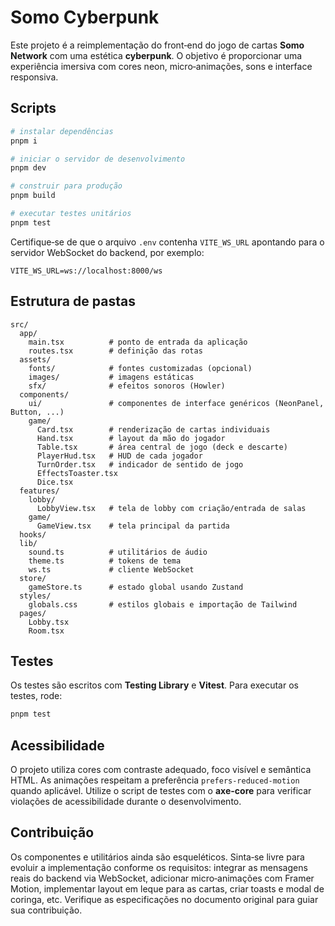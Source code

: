 # Somo Cyberpunk

Este projeto é a reimplementação do front‑end do jogo de cartas **Somo Network** com uma estética **cyberpunk**. O objetivo é proporcionar uma experiência imersiva com cores neon, micro‑animações, sons e interface responsiva.

## Scripts

```bash
# instalar dependências
pnpm i

# iniciar o servidor de desenvolvimento
pnpm dev

# construir para produção
pnpm build

# executar testes unitários
pnpm test
```

Certifique‑se de que o arquivo `.env` contenha `VITE_WS_URL` apontando para o servidor WebSocket do backend, por exemplo:

```env
VITE_WS_URL=ws://localhost:8000/ws
```

## Estrutura de pastas

```
src/
  app/
    main.tsx          # ponto de entrada da aplicação
    routes.tsx        # definição das rotas
  assets/
    fonts/            # fontes customizadas (opcional)
    images/           # imagens estáticas
    sfx/              # efeitos sonoros (Howler)
  components/
    ui/               # componentes de interface genéricos (NeonPanel, Button, ...)
    game/
      Card.tsx        # renderização de cartas individuais
      Hand.tsx        # layout da mão do jogador
      Table.tsx       # área central de jogo (deck e descarte)
      PlayerHud.tsx   # HUD de cada jogador
      TurnOrder.tsx   # indicador de sentido de jogo
      EffectsToaster.tsx
      Dice.tsx
  features/
    lobby/
      LobbyView.tsx   # tela de lobby com criação/entrada de salas
    game/
      GameView.tsx    # tela principal da partida
  hooks/
  lib/
    sound.ts          # utilitários de áudio
    theme.ts          # tokens de tema
    ws.ts             # cliente WebSocket
  store/
    gameStore.ts      # estado global usando Zustand
  styles/
    globals.css       # estilos globais e importação de Tailwind
  pages/
    Lobby.tsx
    Room.tsx
```

## Testes

Os testes são escritos com **Testing Library** e **Vitest**. Para executar os testes, rode:

```bash
pnpm test
```

## Acessibilidade

O projeto utiliza cores com contraste adequado, foco visível e semântica HTML. As animações respeitam a preferência `prefers-reduced-motion` quando aplicável. Utilize o script de testes com o **axe-core** para verificar violações de acessibilidade durante o desenvolvimento.

## Contribuição

Os componentes e utilitários ainda são esqueléticos. Sinta‑se livre para evoluir a implementação conforme os requisitos: integrar as mensagens reais do backend via WebSocket, adicionar micro‑animações com Framer Motion, implementar layout em leque para as cartas, criar toasts e modal de coringa, etc. Verifique as especificações no documento original para guiar sua contribuição.
